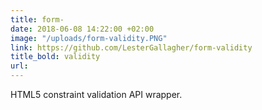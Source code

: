 ```yaml
---
title: form-
date: 2018-06-08 14:22:00 +02:00
image: "/uploads/form-validity.PNG"
link: https://github.com/LesterGallagher/form-validity
title_bold: validity
url: 
---
```


HTML5 constraint validation API wrapper.